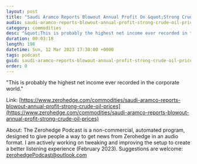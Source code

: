 ```yaml
---
layout: post
title: "Saudi Aramco Reports Blowout Annual Profit On &quot;Strong Crude Oil Prices&quot; "
audio: saudi-aramco-reports-blowout-annual-profit-strong-crude-oil-prices-0
category: commodities
desc: "&quot;This is probably the highest net income ever recorded in the corporate world.&quot; "
duration: 00:03:18
length: 198
datetime: Sun, 12 Mar 2023 17:30:00 +0000
tags: podcast
guid: saudi-aramco-reports-blowout-annual-profit-strong-crude-oil-prices-0
order: 0
---
```

&quot;This is probably the highest net income ever recorded in the corporate world.&quot; 

Link: [https://www.zerohedge.com/commodities/saudi-aramco-reports-blowout-annual-profit-strong-crude-oil-prices](https://www.zerohedge.com/commodities/saudi-aramco-reports-blowout-annual-profit-strong-crude-oil-prices)

About: The Zerohedge Podcast is a non-commercial, automated program, designed to give people a way to get news from Zerohedge in an audio format.  I am actively working on tweaking and improving the setup to create a better listening experience (February 2023).  Suggestions are welcome: [zerohedgePodcast@outlook.com](mailto:zerohedgePodcast@outlook.com)